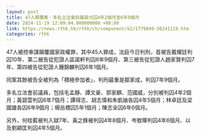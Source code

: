 ```yaml
---
layout: post
title: 47人顛覆案｜多名立法會前議員分囚4年2個月至6年9個月
date: 2024-11-19 12:09:04.000000000 +08:00
link: https://news.rthk.hk/rthk/ch/component/k2/1779849-20241119.htm
categories: rthk
---
```


47人被控串謀顛覆國家政權罪，其中45人罪成，法庭今日判刑，首被告戴耀廷判囚10年、第二被告從犯證人區諾軒判囚6年9個月、第三被告從犯證人趙家賢判囚7年、第四被告從犯證人鍾錦麟判囚6年1個月。

同案其餘被告全被列為「積極參加者」，判刑最重是鄒家成，判囚7年9個月。

多名立法會前議員，包括毛孟靜、譚文豪、郭家麒、范國威，分別被判囚4年2個月；黃碧雲判囚6年7個月；譚得志、胡志偉和朱凱廸各囚4年5個月；林卓廷及梁國雄各囚6年9個月；楊岳橋囚5年1個月；陳志全囚6年6個月。

另外，何桂藍被判入獄7年、黃之鋒被判囚4年8個月、岑敖暉判囚4年6個月、以及劉穎匡判囚4年5個月。
